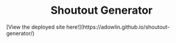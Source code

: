 <h1 align="center">Shoutout Generator</h1>
[View the deployed site here!](https://adowlin.github.io/shoutout-generator/)
